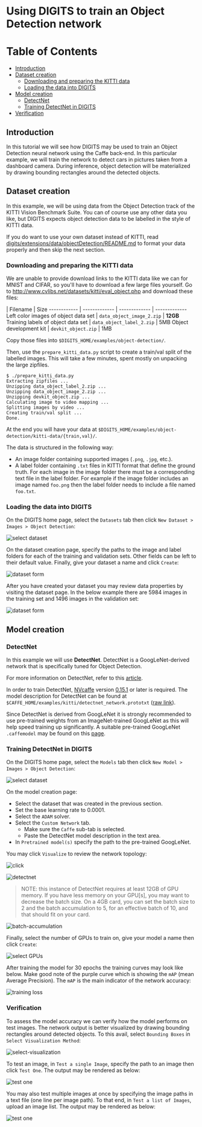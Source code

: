 # Using DIGITS to train an Object Detection network

Table of Contents
=================
* [Introduction](#introduction)
* [Dataset creation](#dataset-creation)
    * [Downloading and preparing the KITTI data](#downloading-and-preparing-the-kitti-data)
    * [Loading the data into DIGITS](#loading-the-data-into-digits)
* [Model creation](#model-creation)
    * [DetectNet](#detectnet)
    * [Training DetectNet in DIGITS](#training-detectnet-in-digits)
* [Verification](#verification)

## Introduction

In this tutorial we will see how DIGITS may be used to train an Object Detection neural network using the Caffe back-end.
In this particular example, we will train the network to detect cars in pictures taken from a dashboard camera.
During inference, object detection will be materialized by drawing bounding rectangles around the detected objects.

## Dataset creation

In this example, we will be using data from the Object Detection track of the KITTI Vision Benchmark Suite.
You can of course use any other data you like, but DIGITS expects object detection data to be labelled in the style of KITTI data.

If you do want to use your own dataset instead of KITTI, read [digits/extensions/data/objectDetection/README.md](../../digits/extensions/data/objectDetection/README.md) to format your data properly and then skip the next section.

### Downloading and preparing the KITTI data

We are unable to provide download links to the KITTI data like we can for MNIST and CIFAR, so you'll have to download a few large files yourself.
Go to http://www.cvlibs.net/datasets/kitti/eval_object.php and download these files:

 | Filename | Size
------------ | ------------- | ------------- | -------------
Left color images of object data set | `data_object_image_2.zip` | **12GB**
Training labels of object data set | `data_object_label_2.zip` | 5MB
Object development kit | `devkit_object.zip` | 1MB

Copy those files into `$DIGITS_HOME/examples/object-detection/`.

Then, use the `prepare_kitti_data.py` script to create a train/val split of the labelled images.
This will take a few minutes, spent mostly on unpacking the large zipfiles.
```
$ ./prepare_kitti_data.py
Extracting zipfiles ...
Unzipping data_object_label_2.zip ...
Unzipping data_object_image_2.zip ...
Unzipping devkit_object.zip ...
Calculating image to video mapping ...
Splitting images by video ...
Creating train/val split ...
Done.
```

At the end you will have your data at `$DIGITS_HOME/examples/object-detection/kitti-data/{train,val}/`.

The data is structured in the following way:
- An image folder containing supported images (`.png`, `.jpg`, etc.).
- A label folder containing `.txt` files in KITTI format that define the ground truth.
For each image in the image folder there must be a corresponding text file in the label folder.
For example if the image folder includes an image named `foo.png` then the label folder needs to include a file named `foo.txt`.

### Loading the data into DIGITS

On the DIGITS home page, select the `Datasets` tab then click `New Dataset > Images > Object Detection`:

![select dataset](select-object-detection-dataset.jpg)

On the dataset creation page, specify the paths to the image and label folders for each of the training and validation sets.
Other fields can be left to their default value.
Finally, give your dataset a name and click `Create`:

![dataset form](form-object-detection-dataset.jpg)

After you have created your dataset you may review data properties by visiting the dataset page.
In the below example there are 5984 images in the training set and 1496 images in the validation set:

![dataset form](dataset-review.jpg)

## Model creation

### DetectNet

In this example we will use **DetectNet**.
DetectNet is a GoogLeNet-derived network that is specifically tuned for Object Detection.

For more information on DetectNet, refer to this [article](Detectnet_parallelforall.docx.pdf).

In order to train DetectNet, [NVcaffe](https://github.com/NVIDIA/caffe) version [0.15.1](https://github.com/NVIDIA/caffe/tree/v0.15.1) or later is required.
The model description for DetectNet can be found at `$CAFFE_HOME/examples/kitti/detectnet_network.prototxt` ([raw link](https://raw.githubusercontent.com/NVIDIA/caffe/caffe-0.15/examples/kitti/detectnet_network.prototxt)).

Since DetectNet is derived from GoogLeNet it is strongly recommended to use pre-trained weights from an ImageNet-trained GoogLeNet as this will help speed training up significantly.
A suitable pre-trained GoogLeNet `.caffemodel` may be found on this [page](https://github.com/BVLC/caffe/tree/rc3/models/bvlc_googlenet).

### Training DetectNet in DIGITS

On the DIGITS home page, select the `Models` tab then click `New Model > Images > Object Detection`:

![select dataset](select-object-detection-model.jpg)

On the model creation page:
- Select the dataset that was created in the previous section.
- Set the base learning rate to 0.0001.
- Select the `ADAM` solver.
- Select the `Custom Network` tab.
  - Make sure the `Caffe` sub-tab is selected.
  - Paste the DetectNet model description in the text area.
- In `Pretrained model(s)` specify the path to the pre-trained GoogLeNet.

You may click `Visualize` to review the network topology:

![click](click-visualize.jpg)

![detectnet](detectnet.jpg)

> NOTE: this instance of DetectNet requires at least 12GB of GPU memory.
If you have less memory on your GPU[s], you may want to decrease the batch size.
On a 4GB card, you can set the batch size to 2 and the batch accumulation to 5, for an effective batch of 10, and that should fit on your card.

![batch-accumulation](batch-accumulation.jpg)

Finally, select the number of GPUs to train on, give your model a name then click `Create`:

![select GPUs](select-gpus.jpg)

After training the model for 30 epochs the training curves may look like below.
Make good note of the purple curve which is showing the `mAP` (mean Average Precision).
The `mAP` is the main indicator of the network accuracy:

![training loss](training-loss.jpg)

### Verification

To assess the model accuracy we can verify how the model performs on test images.
The network output is better visualized by drawing bounding rectangles around detected objects.
To this avail, select `Bounding Boxes` in `Select Visualization Method`:

![select-visualization](select-visualization.jpg)

To test an image, in `Test a single Image`, specify the path to an image then click `Test One`.
The output may be rendered as below:

![test one](test-one.jpg)

You may also test multiple images at once by specifying the image paths in a text file (one line per image path).
To that end, in `Test a list of Images`, upload an image list.
The output may be rendered as below:

![test one](test-many.jpg)
